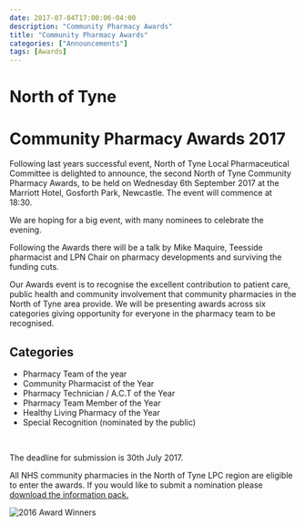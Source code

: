 ```yaml
---
date: 2017-07-04T17:00:06-04:00
description: "Community Pharmacy Awards"
title: "Community Pharmacy Awards"
categories: ["Announcements"]
tags: [Awards]
---
```


<h1>North of Tyne</h1>
<h1>Community Pharmacy Awards 2017</h1>
<p>Following last years successful event, North of Tyne Local Pharmaceutical Committee is delighted to announce, the second North of Tyne Community Pharmacy Awards, to be held on Wednesday 6th September 2017 at the Marriott Hotel, Gosforth Park, Newcastle. The event will commence at 18:30.</p>
<p>We are hoping for a big event, with many nominees to celebrate the evening.</p>
<p>Following the Awards there will be a talk by Mike Maquire, Teesside pharmacist and LPN Chair on pharmacy developments and surviving the funding cuts.</p>
<p>Our Awards event is to recognise the excellent contribution to patient care, public health and community involvement that community pharmacies in the North of Tyne area provide.  We will be presenting awards across six categories giving opportunity for everyone in the pharmacy team to be recognised.</p>

<h2>Categories</h2>
<ul>
  <li>Pharmacy Team of the year</li>
  <li>Community Pharmacist of the Year</li>
  <li>Pharmacy Technician / A.C.T of the Year</li>
  <li>Pharmacy Team Member of the Year</li>
  <li>Healthy Living Pharmacy of the Year</li>
  <li>Special Recognition (nominated by the public)</li>
</ul>
<br>
<p>The deadline for submission is 30th July 2017.</p>

<p>All NHS community pharmacies in the North of Tyne LPC region are eligible to enter the awards.  If you would like to submit a nomination please <a href="https://gallery.mailchimp.com/310b8c606711c91df50f7527c/files/7920f7bd-e5d8-42c9-9dd7-3386537d5c62/LPC_Awards_Rev_17_06_A.pdf">download the information pack.</a></p>
<img src="https://gallery.mailchimp.com/310b8c606711c91df50f7527c/images/3b4a03e8-e47f-4b85-b196-13493dc3aa44.jpg" alt="2016 Award Winners">
